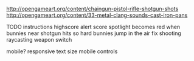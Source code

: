 http://opengameart.org/content/chaingun-pistol-rifle-shotgun-shots
http://opengameart.org/content/33-metal-clang-sounds-cast-iron-pans

TODO
  instructions
  highscore alert
  score
  spotlight becomes red when bunnies near
  shotgun hits so hard bunnies jump in the air
  fix shooting raycasting
  weapon switch

mobile?
  responsive text size
  mobile controls
